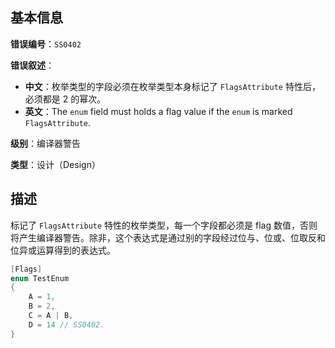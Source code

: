 ## 基本信息

**错误编号**：`SS0402`

**错误叙述**：

* **中文**：枚举类型的字段必须在枚举类型本身标记了 `FlagsAttribute` 特性后，必须都是 2 的幂次。
* **英文**：The `enum` field must holds a flag value if the `enum` is marked `FlagsAttribute`.

**级别**：编译器警告

**类型**：设计（Design）

## 描述

标记了 `FlagsAttribute` 特性的枚举类型，每一个字段都必须是 flag 数值，否则将产生编译器警告。除非，这个表达式是通过别的字段经过位与、位或、位取反和位异或运算得到的表达式。

```csharp
[Flags]
enum TestEnum
{
    A = 1,
    B = 2,
    C = A | B,
    D = 14 // SS0402.
}
```